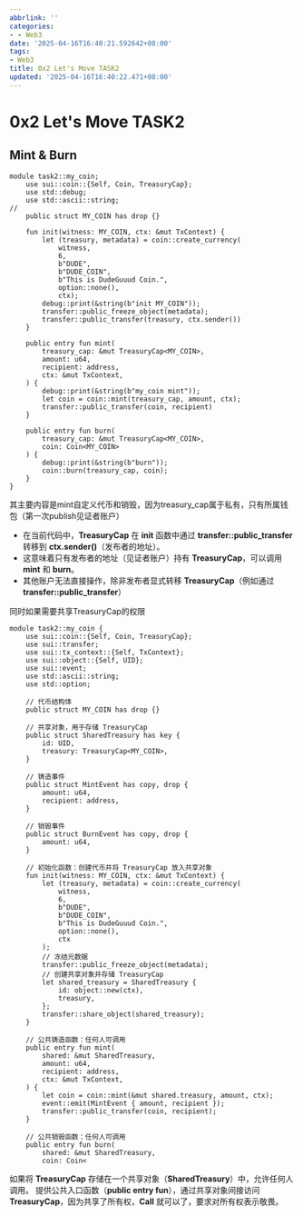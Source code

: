```yaml
---
abbrlink: ''
categories:
- - Web3
date: '2025-04-16T16:40:21.592642+08:00'
tags:
- Web3
title: 0x2 Let's Move TASK2
updated: '2025-04-16T16:40:22.471+08:00'
---
```

# 0x2 Let's Move TASK2

## Mint & Burn

```Move
module task2::my_coin;
    use sui::coin::{Self, Coin, TreasuryCap};
    use std::debug;
    use std::ascii::string;
//
    public struct MY_COIN has drop {}

    fun init(witness: MY_COIN, ctx: &mut TxContext) {
        let (treasury, metadata) = coin::create_currency(
            witness,
            6,
            b"DUDE",
            b"DUDE_COIN",
            b"This is DudeGuuud Coin.",
            option::none(),
            ctx);
        debug::print(&string(b"init MY_COIN"));
        transfer::public_freeze_object(metadata);
        transfer::public_transfer(treasury, ctx.sender())
    }

    public entry fun mint(
        treasury_cap: &mut TreasuryCap<MY_COIN>,
        amount: u64,
        recipient: address,
        ctx: &mut TxContext,
    ) {
        debug::print(&string(b"my_coin mint"));
        let coin = coin::mint(treasury_cap, amount, ctx);
        transfer::public_transfer(coin, recipient)
    }

    public entry fun burn(
        treasury_cap: &mut TreasuryCap<MY_COIN>,
        coin: Coin<MY_COIN>
    ) {
        debug::print(&string(b"burn"));
        coin::burn(treasury_cap, coin);
    }
}
```

其主要内容是mint自定义代币和销毁，因为treasury_cap属于私有，只有所属钱包（第一次publish见证者账户）

* 在当前代码中，**TreasuryCap** 在 **init** 函数中通过 **transfer::public\_transfer** 转移到 **ctx.sender()**（发布者的地址）。
* 这意味着只有发布者的地址（见证者账户）持有 **TreasuryCap**，可以调用 **mint** 和 **burn**。
* 其他账户无法直接操作，除非发布者显式转移 **TreasuryCap**（例如通过 **transfer::public\_transfer**）

同时如果需要共享TreasuryCap的权限

```
module task2::my_coin {
    use sui::coin::{Self, Coin, TreasuryCap};
    use sui::transfer;
    use sui::tx_context::{Self, TxContext};
    use sui::object::{Self, UID};
    use sui::event;
    use std::ascii::string;
    use std::option;

    // 代币结构体
    public struct MY_COIN has drop {}

    // 共享对象，用于存储 TreasuryCap
    public struct SharedTreasury has key {
        id: UID,
        treasury: TreasuryCap<MY_COIN>,
    }

    // 铸造事件
    public struct MintEvent has copy, drop {
        amount: u64,
        recipient: address,
    }

    // 销毁事件
    public struct BurnEvent has copy, drop {
        amount: u64,
    }

    // 初始化函数：创建代币并将 TreasuryCap 放入共享对象
    fun init(witness: MY_COIN, ctx: &mut TxContext) {
        let (treasury, metadata) = coin::create_currency(
            witness,
            6,
            b"DUDE",
            b"DUDE_COIN",
            b"This is DudeGuuud Coin.",
            option::none(),
            ctx
        );
        // 冻结元数据
        transfer::public_freeze_object(metadata);
        // 创建共享对象并存储 TreasuryCap
        let shared_treasury = SharedTreasury {
            id: object::new(ctx),
            treasury,
        };
        transfer::share_object(shared_treasury);
    }

    // 公共铸造函数：任何人可调用
    public entry fun mint(
        shared: &mut SharedTreasury,
        amount: u64,
        recipient: address,
        ctx: &mut TxContext,
    ) {
        let coin = coin::mint(&mut shared.treasury, amount, ctx);
        event::emit(MintEvent { amount, recipient });
        transfer::public_transfer(coin, recipient);
    }

    // 公共销毁函数：任何人可调用
    public entry fun burn(
        shared: &mut SharedTreasury,
        coin: Coin<
```

如果将 **TreasuryCap** 存储在一个共享对象（**SharedTreasury**）中，允许任何人调用。
提供公共入口函数（**public entry fun**），通过共享对象间接访问 **TreasuryCap**，因为共享了所有权，**Call** 就可以了，要求对所有权表示敬畏。

